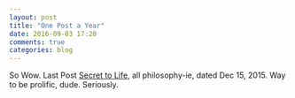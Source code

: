```yaml
---
layout: post
title: "One Post a Year"
date: 2016-09-03 17:20
comments: true
categories: blog
---
```

So Wow.  Last Post [Secret to Life](http://www.jason-michael.com/blog/2015/12/15/secret-to-life/), all philosophy-ie, dated Dec 15, 2015. Way to be prolific, dude. Seriously.
<!-- more -->
<!-- see https://github.com/Shopify/liquid/wiki/Liquid-for-Designers for stuff 
# H1
## H2
[I'm an inline-style link](https://www.google.com)
![alt text](https://github.com/adam-p/markdown-here/raw/master/src/common/images/icon48.png 'Logo Title Text 1')
```javascript
var s = 'JavaScript syntax highlighting';
alert(s);
```
   * an unordered list item (note a newline is required before the list begins)
   1. an ordered list item
| Tables        | Are           | Cool  |
| ------------- |:-------------:| -----:|
| col 3 is      | right-aligned | $1600 |
-->
